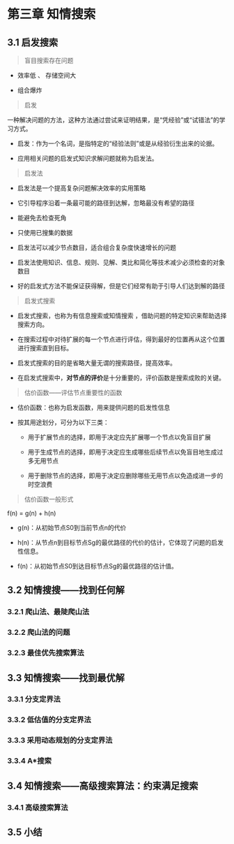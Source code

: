 # 第三章 知情搜索

## 3.1 启发搜索

> 盲目搜索存在问题

- 效率低 、 存储空间大

- 组合爆炸

> 启发

一种解决问题的方法，这种方法通过尝试来证明结果，是“凭经验”或“试错法”的学习方式。

- 启发：作为一个名词，是指特定的“经验法则”或是从经验衍生出来的论据。

- 应用相关问题的启发式知识求解问题就称为启发法。

> 启发法

- 启发法是一个提高复杂问题解决效率的实用策略

- 它引导程序沿着一条最可能的路径到达解，忽略最没有希望的路径

- 能避免去检查死角

- 只使用已搜集的数据

- 启发法可以减少节点数目，适合组合复杂度快速增长的问题

- 启发法使用知识、信息、规则、见解、类比和简化等技术减少必须检查的对象数目

- 好的启发式方法不能保证获得解，但是它们经常有助于引导人们达到解的路径

> 启发式搜索

- 启发式搜索，也称为有信息搜索或知情搜索 ，借助问题的特定知识来帮助选择搜索方向。

- 在搜索过程中对待扩展的每一个节点进行评估，得到最好的位置再从这个位置进行搜索直到目标。

- 启发式搜索的目的是省略大量无谓的搜索路径，提高效率。

- 在启发式搜索中，**对节点的评价**是十分重要的，评价函数是搜索成败的关键。

> 估价函数——评估节点重要性的函数

- 估价函数：也称为启发函数，用来提供问题的启发性信息

- 按其用途划分，可分为以下三类：

  - 用于扩展节点的选择，即用于决定应先扩展哪一个节点以免盲目扩展

  - 用于生成节点的选择，即用于决定应生成哪些后续节点以免盲目地生成过多无用节点

  - 用于删除节点的选择，即用于决定应删除哪些无用节点以免造成进一步的时空浪费

> 估价函数一般形式

f(n) = g(n) + h(n)

- g(n)：从初始节点S0到当前节点n的代价

- h(n)：从节点n到目标节点Sg的最优路径的代价的估计，它体现了问题的启发性信息。

- f(n)：从初始节点S0到达目标节点Sg的最优路径的估计值。

## 3.2 知情搜搜——找到任何解

### 3.2.1 爬山法、最陡爬山法

### 3.2.2 爬山法的问题

### 3.2.3 最佳优先搜索算法

## 3.3 知情搜索——找到最优解

### 3.3.1 分支定界法

### 3.3.2 低估值的分支定界法

### 3.3.3 采用动态规划的分支定界法

### 3.3.4 A*搜索

## 3.4 知情搜索——高级搜索算法：约束满足搜索

### 3.4.1 高级搜索算法

## 3.5 小结